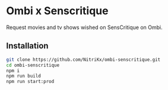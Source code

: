 # Ombi x Senscritique 

Request movies and tv shows wished on SensCritique on Ombi.

## Installation

```bash
git clone https://github.com/NitriKx/ombi-senscritique.git
cd ombi-senscritique
npm i 
npm run build
npm run start:prod
```